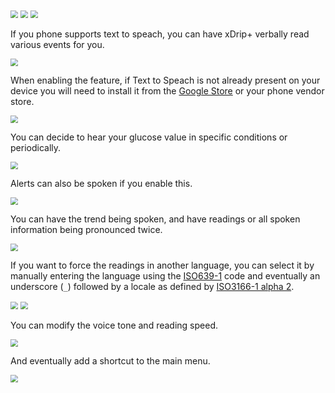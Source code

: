 <img src="../../images/hamburger_menu.png" style="zoom:75%;" />  
<img src="../../images/M-S.png" style="zoom:75%;" />  
<img src="../images/M-S-SR.png" style="zoom:75%;" />

If you phone supports text to speach, you can have xDrip+ verbally read various events for you.

<img src="../images/M-S-SRa.png" style="zoom:75%;" />

When enabling the feature, if Text to Speach is not already present on your device you will need to install it from the [Google Store](https://play.google.com/store/apps/details?id=com.google.android.tts) or your phone vendor store.

<img src="../images/M-S-SRb.png" style="zoom:75%;" />

You can decide to hear your glucose value in specific conditions or periodically.

<img src="../images/M-S-SRc.png" style="zoom:75%;" />

Alerts can also be spoken if you enable this.

<img src="../images/M-S-SRd.png" style="zoom:75%;" />

You can have the trend being spoken, and have readings or all spoken information being pronounced twice.

<img src="../images/M-S-SRe.png" style="zoom:75%;" />

If you want to force the readings in another language, you can select it by manually entering the language using the [ISO639-1](https://en.wikipedia.org/wiki/List_of_ISO_639-1_codes) code and eventually an underscore (`_`) followed by a locale as defined by [ISO3166-1 alpha 2](https://en.wikipedia.org/wiki/ISO_3166-1_alpha-2#Officially_assigned_code_elements).

<img src="../images/M-S-SRf.png" style="zoom:75%;" />

<img src="../images/M-S-SRg.png" style="zoom:75%;" />

You can modify the voice tone and reading speed.

<img src="../images/M-S-SRh.png" style="zoom:75%;" />

And eventually add a shortcut to the main menu.

<img src="../images/M-S-SRi.png" style="zoom:75%;" />